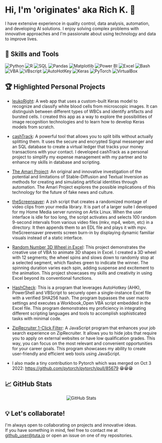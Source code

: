 # Hi, I'm 'originates' aka Rich K. 👋

I have extensive experience in quality control, data analysis, automation, and developing AI solutions. I enjoy solving complex problems with innovative approaches and I'm passionate about using technology and data to improve lives.

## 🚀 Skills and Tools

![Python](https://img.shields.io/badge/-Python-3776AB?style=flat&logo=python&logoColor=white)
![R](https://img.shields.io/badge/-R-276DC3?style=flat&logo=r&logoColor=white)
![SQL](https://img.shields.io/badge/-SQL-4479A1?style=flat&logo=MySQL&logoColor=white)
![Pandas](https://img.shields.io/badge/-Pandas-150458?style=flat&logo=pandas&logoColor=white)
![Matplotlib](https://img.shields.io/badge/-Matplotlib-11557C?style=flat&logo=matplotlib&logoColor=white)
![Power BI](https://img.shields.io/badge/-Power%20BI-F2C811?style=flat&logo=power-bi&logoColor=black)
![Excel](https://img.shields.io/badge/-Excel-217346?style=flat&logo=microsoft-excel&logoColor=white)
![Bash](https://img.shields.io/badge/-Bash-4EAA25?style=flat&logo=GNU%20Bash&logoColor=white)
![VBA](https://img.shields.io/badge/-VBA-00599C?style=flat&logo=Microsoft%20Excel&logoColor=white)
![VBscript](https://img.shields.io/badge/-VBscript-5C2D91?style=flat&logo=Microsoft&logoColor=white)
![AutoHotKey](https://img.shields.io/badge/-AutoHotKey-334455?style=flat&logo=AutoHotkey&logoColor=white)
![Keras](https://img.shields.io/badge/-Keras-D00000?style=flat&logo=Keras&logoColor=white)
![PyTorch](https://img.shields.io/badge/-PyTorch-EE4C2C?style=flat&logo=PyTorch&logoColor=white)
![VirtualBox](https://img.shields.io/badge/-VirtualBox-183A61?style=flat&logo=VirtualBox&logoColor=white)


## 🏆 Highlighted Personal Projects

- [leukoRight](https://github.com/originates/leukoRight): A web app that uses a custom-built Keras model to recognize and classify white blood cells from microscopic images. It can distinguish between different types of WBCs and identify artifacts and bursted cells. I created this app as a way to explore the possibilities of image recognition technologies and to learn how to develop Keras models from scratch.
- [cashTrack](https://github.com/originates/cashTrack): A powerful tool that allows you to split bills without actually splitting them. It uses the secure and encrypted Signal messenger and an SQL database to create a virtual ledger that tracks your money transactions with your contact. I developed cashTrack as a personal project to simplify my expense management with my partner and to enhance my skills in database and scripting.
- [The Amari Project](https://github.com/originates/the-amari-project): An original and innovative investigation of the potential and limitations of Stable-Diffusion and Textual Inversion as methods for creating and simulating artificial identities through automation. The Amari Project explores the possible implications of this technology for the future of fake news and culture.
- [theScreensaver](https://github.com/originates/theScreensaver): A zsh script that creates a randomized montage of video clips from your media library. It is part of a larger suite I developed for my Home Media server running on Artix Linux. When the user interface is idle for too long, the script activates and selects 100 random 9-second intervals from various video files (mkv, mp4, webm, etc) in a directory. It then appends them to an EDL file and plays it with mpv. theScreensaver prevents screen burn-in by displaying dynamic familiar visuals instead of a static interface.
- [Random Number 3D Wheel in Excel](https://github.com/originates/Random-Number-3D-Wheel-in-Excel): This project demonstrates the creative use of VBA to animate 3D shapes in Excel. I created a 3D wheel with 12 segments; the wheel spins and slows down to randomly stop at a selected segment, which flashes green to indicate the winner. The spinning duration varies each spin, adding suspense and excitement to the animation. This project showcases my skills and creativity in using Excel beyond its conventional functions.
- [HashCheck](https://github.com/originates/HashCheck): This is a program that leverages AutoHotkey (AHK), PowerShell and VBScript to securely open a single-instance Excel file with a verified SHA256 hash. The program bypasses the user macro settings and executes a Workbook_Open VBA script embedded in the Excel file. This program demonstrates my proficiency in integrating different scripting languages and tools to accomplish sophisticated tasks with minimal code.
- [ZipRecruiter 1-Click Filter](https://github.com/originates/ziprecruiter-1-click-filter): A JavaScript program that enhances your job search experience on ZipRecruiter. It allows you to hide jobs that require you to apply on external websites or have low qualification grades. This way, you can focus on the most relevant and convenient opportunities for your career goals. This program showcases my ability to create user-friendly and efficient web tools using JavaScript.

- I also made a tiny contribution to Pytorch which was merged on Oct 3 2022: https://github.com/pytorch/pytorch/pull/85679 😁😁😁

## 📈 GitHub Stats

<p align="center"><img src="https://github-readme-stats.vercel.app/api?username=originates" alt="GitHub Stats"></p>

## 💡 Let's collaborate!

I'm always open to collaborating on projects and innovative ideas.<br>
If you have something in mind, feel free to contact me at github_user@tuta.io or open an issue on one of my repositories.
